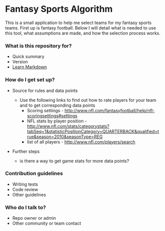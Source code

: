 # Fantasy Sports Algorithm #

This is a small application to help me select teams for my fantasy sports teams. 
First up is fantasy football. Below I will detail what is needed to use this 
tool, what assumptions are made, and how the selection process works. 

### What is this repository for? ###

* Quick summary
* Version
* [Learn Markdown](https://bitbucket.org/tutorials/markdowndemo)

### How do I get set up? ###

* Source for rules and data points
	- Use the following links to find out how to rate players for your team
	and to get corresponding data points
		- Scoring settings - http://www.nfl.com/fantasyfootball/help/nfl-scoringsettings#settings
		- NFL stats by player position - http://www.nfl.com/stats/categorystats?tabSeq=1&statisticPositionCategory=QUARTERBACK&qualified=true&season=2010&seasonType=REG
		- list of all players - http://www.nfl.com/players/search

* Further steps
	- is there a way to get game stats for more data points?
	

### Contribution guidelines ###

* Writing tests
* Code review
* Other guidelines

### Who do I talk to? ###

* Repo owner or admin
* Other community or team contact